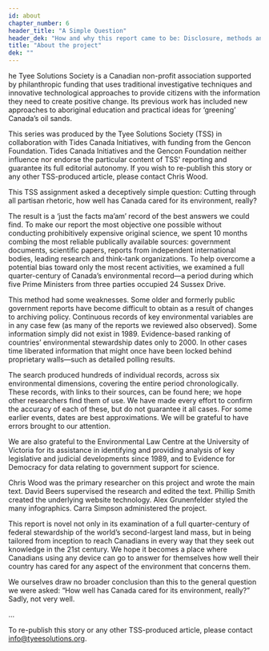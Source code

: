 ```yaml
---
id: about
chapter_number: 6
header_title: "A Simple Question"
header_dek: "How and why this report came to be: Disclosure, methods and sources"
title: "About the project"
dek: ""
---
```

he Tyee Solutions Society is a Canadian non-profit association supported by philanthropic funding that uses traditional investigative techniques and innovative technological approaches to provide citizens with the information they need to create positive change. Its previous work has included new approaches to aboriginal education and practical ideas for ‘greening’ Canada’s oil sands. 

This series was produced by the Tyee Solutions Society (TSS) in collaboration with Tides Canada Initiatives, with funding from the Gencon Foundation. Tides Canada Initiatives and the Gencon Foundation neither influence nor endorse the particular content of TSS' reporting and guarantee its full editorial autonomy. If you wish to re-publish this story or any other TSS-produced article, please contact Chris Wood.

This TSS assignment asked a deceptively simple question: Cutting through all partisan rhetoric, how well has Canada cared for its environment, really? 

The result is a ‘just the facts ma’am’ record of the best answers we could find. To make our report the most objective one possible without conducting prohibitively expensive original science, we spent 10 months combing the most reliable publically available sources: government documents, scientific papers, reports from independent international bodies, leading research and think-tank organizations. To help overcome a potential bias toward only the most recent activities, we examined a full quarter-century of Canada’s environmental record—a period during which five Prime Ministers from three parties occupied 24 Sussex Drive. 

This method had some weaknesses. Some older and formerly public government reports have become difficult to obtain as a result of changes to archiving policy. Continuous records of key environmental variables are in any case few (as many of the reports we reviewed also observed). Some information simply did not exist in 1989. Evidence-based ranking of countries’ environmental stewardship dates only to 2000. In other cases time liberated information that might once have been locked behind proprietary walls—such as detailed polling results.

The search produced hundreds of individual records, across six environmental dimensions, covering the entire period chronologically. These records, with links to their sources, can be found here; we hope other researchers find them of use. We have made every effort to confirm the accuracy of each of these, but do not guarantee it all cases. For some earlier events, dates are best approximations. We will be grateful to have errors brought to our attention. 

We are also grateful to the Environmental Law Centre at the University of Victoria for its assistance in identifying and providing analysis of key legislative and judicial developments since 1989, and to Evidence for Democracy for data relating to government support for science.

Chris Wood was the primary researcher on this project and wrote the main text. David Beers supervised the research and edited the text. Phillip Smith created the underlying website technology. Alex Grunenfelder styled the many infographics. Carra Simpson administered the project. 

This report is novel not only in its examination of a full quarter-century of federal stewardship of the world’s second-largest land mass, but in being tailored from inception to reach Canadians in every way that they seek out knowledge in the 21st century. We hope it becomes a place where Canadians using any device can go to answer for themselves how well their country has cared for any aspect of the environment that concerns them. 

We ourselves draw no broader conclusion than this to the general question we were asked: “How well has Canada cared for its environment, really?” Sadly, not very well. 

…

To re-publish this story or any other TSS-produced article, please contact info@tyeesolutions.org. 
